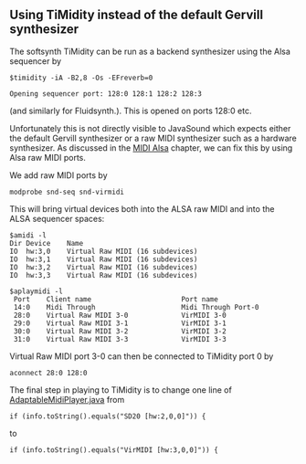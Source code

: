 
##  Using TiMidity instead of the default Gervill synthesizer 


The softsynth TiMidity can be run as a backend synthesizer using
the Alsa sequencer by

```
$timidity -iA -B2,8 -Os -EFreverb=0

Opening sequencer port: 128:0 128:1 128:2 128:3
```


(and similarly for Fluidsynth.). This is opened on ports 128:0 etc.


Unfortunately this is not directly visible to JavaSound which expects
either the default Gervill synthesizer or a raw MIDI synthesizer such
as a hardware synthesizer. As discussed in the [MIDI Alsa]( ../Alsa/) chapter, we can fix this by
using Alsa raw MIDI ports.


We add raw MIDI ports by

```
modprobe snd-seq snd-virmidi
```


This will bring virtual devices both into the ALSA raw MIDI and into the
ALSA sequencer spaces:

```
$amidi -l
Dir Device    Name
IO  hw:3,0    Virtual Raw MIDI (16 subdevices)
IO  hw:3,1    Virtual Raw MIDI (16 subdevices)
IO  hw:3,2    Virtual Raw MIDI (16 subdevices)
IO  hw:3,3    Virtual Raw MIDI (16 subdevices)

$aplaymidi -l
 Port    Client name                      Port name
 14:0    Midi Through                     Midi Through Port-0
 28:0    Virtual Raw MIDI 3-0             VirMIDI 3-0
 29:0    Virtual Raw MIDI 3-1             VirMIDI 3-1
 30:0    Virtual Raw MIDI 3-2             VirMIDI 3-2
 31:0    Virtual Raw MIDI 3-3             VirMIDI 3-3
```


Virtual Raw MIDI port  3-0 can then be connected to TiMidity  port 0
by

```
aconnect 28:0 128:0
```


The final step in playing to TiMidity is to change one line
of [AdaptableMidiPlayer.java](AdaptableMidiPlayer.java) from

```
if (info.toString().equals("SD20 [hw:2,0,0]")) {
```


to

```
if (info.toString().equals("VirMIDI [hw:3,0,0]")) {
```
